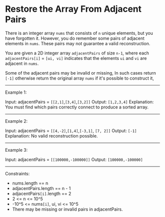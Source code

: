 #  Restore the Array From Adjacent Pairs


There is an integer array `nums` that consists of `n` unique elements, but you have forgotten it. However, you do remember some pairs of adjacent elements in `nums`. These pairs may not guarantee a valid reconstruction.

You are given a 2D integer array `adjacentPairs` of size `n-1`, where each `adjacentPairs[i]` = `[ui, vi]` indicates that the elements `ui` and `vi` are adjacent in `nums`.

Some of the adjacent pairs may be invalid or missing, In such cases return ``[-1]`` otherwise return the original array `nums` if it's possible to construct it, 

---
Example 1:

Input: adjacentPairs = `[[2,1]`,`[3,4]`,`[3,2]]`
Output: `[1,2,3,4]` 
Explanation: You must find which pairs correctly connect to produce a sorted array.

---
Example 2:

Input: adjacentPairs = `[[4,-2]`,`[1,4]`,`[-3,1]`, `[7, 2]]`
Output: `[-1]` 
Explanation: No valid reconstruction possible.

---
Example 3:

Input: adjacentPairs = `[[100000,-100000]]`
Output: `[100000,-100000]`

---
Constraints:
- nums.length == n
- adjacentPairs.length == n - 1
- adjacentPairs`[i]`.length == 2
- 2 <= n <= 10^5
- -10^5 <= nums`[i]`, ui, vi <= 10^5
- There may be missing or invalid pairs in adjacentPairs.
